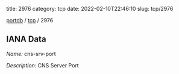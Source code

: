 title: 2976
category: tcp
date: 2022-02-10T22:46:10
slug: tcp/2976

[portdb](/) / [tcp](/category/tcp.html) / 2976


## IANA Data

_Name:_ cns-srv-port

_Description:_ CNS Server Port


